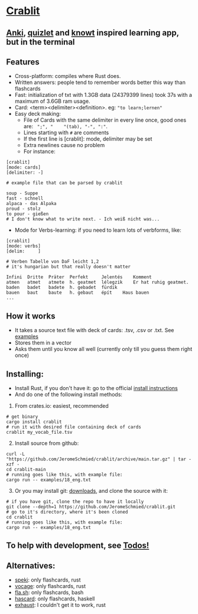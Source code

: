 # [Crablit](https://github.com/JeromeSchmied/crablit)

## [Anki](https://ankiweb.net), [quizlet](https://quizlet.com) and [knowt](https://knowt.com) inspired learning app, but in the terminal

## Features
- Cross-platform: compiles where Rust does.
- Written answers: people tend to remember words better this way than flashcards
- Fast: initialization of txt with 1.3GB data (24379399 lines) took 37s with a maximum of 3.6GB ram usage.
- Card: \<term>\<delimiter>\<definition>. eg: `"to learn;lernen"`
- Easy deck making:
    +  File of Cards with the same delimiter in every line once, good ones are: ` ";", "    "(tab), "-", ":"`.
    +  Lines starting with `#` are comments
    +  If the first line is [crablit]: mode, delimiter may be set
    +  Extra newlines cause no problem
    +  For instance:
```text
[crablit]
[mode: cards]
[delimiter: -]

# example file that can be parsed by crablit

soup - Suppe
fast - schnell
alpaca - das Alpaka
proud - stolz
to pour - gießen
# I don't know what to write next. - Ich weiß nicht was...
```
- Mode for Verbs-learning: if you need to learn lots of verbforms, like:
```text
[crablit]
[mode: verbs]
[delim: 	]

# Verben Tabelle von DaF leicht 1,2
# it's hungarian but that really doesn't matter

Infini	Dritte	Präter	Perfekt 	Jelentés	Komment
atmen	atmet	atmete	h. geatmet	lélegzik	Er hat ruhig geatmet.
baden	badet	badete	h. gebadet	fürdik	
bauen	baut	baute	h. gebaut	épít	Haus bauen
...
```

## How it works
- It takes a source text file with deck of cards: .tsv, .csv or .txt. See [examples](https://github.com/JeromeSchmied/crablit/tree/main/examples)
- Stores them in a vector
- Asks them until you know all well (currently only till you guess them right once)

<!-- ## Why is it better than the others? -->
<!---->
<!-- |                 | quizlet     | knowt      | crablit                                 | -->
<!-- |---------------- | ----------- | ---------- | --------------------------              | -->
<!-- | open-source     | no          | no         | of course!                              | -->
<!-- | ad-free         | nope        | nope       | 100%                                    | -->
<!-- | totally free    | not really  | not really | Yes, and it always will be              | -->
<!-- | speed out of 10 | 4           | 2          | 10                                      | -->
<!-- | offline version | paid        | no         | cross-platform, fast, TUI: coming soon  | -->

## Installing:

- Install Rust, if you don't have it:
go to the official [install instructions](https://www.rust-lang.org/tools/install)
- And do one of the following install methods:
1. From crates.io: easiest, recommended
```shell
# get binary
cargo install crablit
# run it with desired file containing deck of cards
crablit my_vocab_file.tsv
```
2. Install source from github:
```shell
curl -L  "https://github.com/JeromeSchmied/crablit/archive/main.tar.gz" | tar -xzf -
cd crablit-main
# running goes like this, with example file:
cargo run -- examples/18_eng.txt
```
3. Or you may install git: [downloads](https://git-scm.com/downloads), and clone the source with it:
```shell
# if you have git, clone the repo to have it locally
git clone --depth=1 https://github.com/JeromeSchmied/crablit.git
# go to it's directory, where it's been cloned
cd crablit
# running goes like this, with example file:
cargo run -- examples/18_eng.txt
```

## To help with development, see [Todos!](TODO.md)

## Alternatives: 
- [speki](https://crates.io/crates/speki): only flashcards, rust
- [vocage](https://crates.io/crates/vocage): only flashcards, rust
- [fla.sh](https://github.com/tallguyjenks/fla.sh): only flashcards, bash
- [hascard](https://github.com/Yvee1/hascard): only flashcards, haskell
- [exhaust](https://github.com/heyrict/exhaust): I couldn't get it to work, rust
